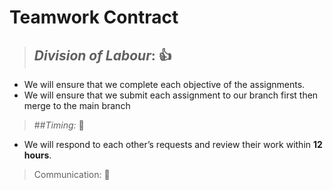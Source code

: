 # Teamwork Contract

> ## *Division of Labour*: :+1:

- We will ensure that we complete each objective of the assignments.
- We will ensure that we submit each assignment to our branch first then merge to the main branch


> ##*Timing:* :rocket:
- We will respond to each other’s requests and review their work within **12 hours**.


> Communication: :tada:
